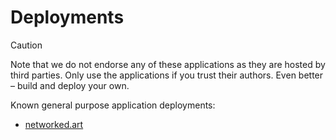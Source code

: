 # Deployments

> [!CAUTION]
> Note that we do not endorse any of these applications as they are hosted by third parties.
> Only use the applications if you trust their authors. Even better – build and deploy your own.

Known general purpose application deployments:

- [networked.art](https://networked.art)
<!-- - [mint.worldcomputer.art](https://mint.worldcomputer.art) -->
<!-- - [mint.1001.studio](https://1001.studio) -->
